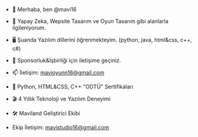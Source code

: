 - 👋 Merhaba, ben @mavi16
- 👀 Yapay Zeka, Wepsite Tasarım ve Oyun Tasarım gibi alanlarla ilgileniyorum.
- 🖥️ Şuanda Yazılım dillerini öğrenmekteyim. (python, java, html&css, c++, c#) 
- 💼 Sponsorluk&İşbirliği için iletişime geçiniz.
- 📫 İletişim: mavioyunn16@gmail.com


- 👑 Python, HTML&CSS, C++ "ODTÜ" Sertifikaları
- 🎬 4 Yıllık Teknoloji ve Yazılım Deneyimi
- 🛠️ Maviland Geliştirici Ekibi
- Ekip İletişim: mavistudio16@gmail.com
